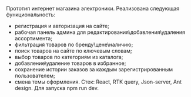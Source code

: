 Прототип интернет магазина электроники. Реализована следующая функциональность:
- регистрация и авторизация на сайте;
- рабочая панель админа для редактирования\добавления\удаления ассортимента;
- фильтрация товаров по бренду\цене\наличию;
- поиск товаров на сайте по ключевым словам;
- выбор товаров по категориям из каталога;
- добавление\удаление товаров в избранное;
- сохранение истории заказов за каждым зарегистрированным пользователем;
- смена темы оформления.
Стек: React, RTK query, Json-server, Ant design.
Для запуска npm run dev.
